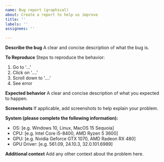 ```yaml
---
name: Bug report (graphical)
about: Create a report to help us improve
title: ''
labels: ''
assignees: ''

---
```


**Describe the bug**
A clear and concise description of what the bug is.

**To Reproduce**
Steps to reproduce the behavior:
1. Go to '...'
2. Click on '....'
3. Scroll down to '....'
4. See error

**Expected behavior**
A clear and concise description of what you expected to happen.

**Screenshots**
If applicable, add screenshots to help explain your problem.

**System (please complete the following information):**
 - OS: [e.g. Windows 10, Linux, MacOS 15 Sequoia]
 - CPU: [e.g. Intel Core i5-8400, AMD Ryzen 5 3600]
 - GPU: [e.g. Nvidia Geforce GTX 1070, AMD Radeon RX 480]
- GPU Driver: [e.g. 561.09, 24.10.3, 32.0.101.6989]

**Additional context**
Add any other context about the problem here.
